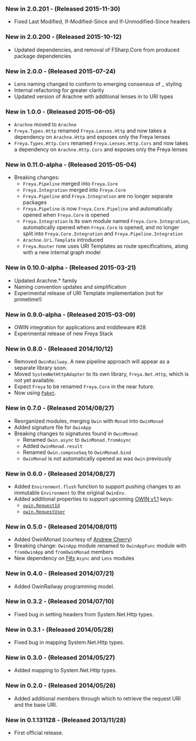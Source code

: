 ### New in 2.0.201 - (Released 2015-11-30)
* Fixed Last Modified, If-Modified-Since and If-Unmodified-Since headers

### New in 2.0.200 - (Released 2015-10-12)
* Updated dependencies, and removal of FSharp.Core from produced package dependencies

### New in 2.0.0 - (Released 2015-07-24)
* Lens naming changed to conform to emerging consensus of <Property>_ styling
* Internal refactoring for greater clarity
* Updated version of Arachne with additional lenses in to URI types

### New in 1.0.0 - (Released 2015-06-05)
* `Arachne` moved to `Arachne`
* `Freya.Types.Http` renamed `Freya.Lenses.Http` and now takes a dependency on `Arachne.Http` and exposes only the Freya lenses
* `Freya.Types.Http.Cors` renamed `Freya.Lenses.Http.Cors` and now takes a dependency on `Arachne.Http.Cors` and exposes only the Freya lenses

### New in 0.11.0-alpha - (Released 2015-05-04)
* Breaking changes:
  * `Freya.Pipeline` merged into `Freya.Core`
  * `Freya.Integration` merged into `Freya.Core`
  * `Freya.Pipeline` and `Freya.Integration` are no longer separate packages
  * `Freya.Pipeline` is now `Freya.Core.Pipeline` and automatically opened when `Freya.Core` is opened
  * `Freya.Integration` is its own module named `Freya.Core.Integration`, automatically opened when `Freya.Core` is opened, and no longer split into `Freya.Core.Integration` and `Freya.Pipeline.Integration`
  * `Arachne.Uri.Template` introduced
  * `Freya.Router` now uses URI Templates as route specifications, along with a new internal graph model

### New in 0.10.0-alpha - (Released 2015-03-21)
* Updated Arachne.* family
* Naming convention updates and simplification
* Experimental release of URI Template implementation (not for primetime!)

### New in 0.9.0-alpha - (Released 2015-03-09)
* OWIN integration for applications and middleware #28
* Experimental release of new Freya Stack

### New in 0.8.0 - (Released 2014/10/12)
* Removed `OwinRailway`. A new pipeline approach will appear as a separate library soon.
* Moved `SystemNetHttpAdapter` to its own library, `Freya.Net.Http`, which is not yet available.
* Expect `Freya` to be renamed `Freya.Core` in the near future.
* Now using [`Paket`](https://fsprojects.github.io/Paket/).

### New in 0.7.0 - (Released 2014/08/27)
* Reorganized modules, merging `Owin` with `Monad` into `OwinMonad`
* Added signature file for `OwinApp`
* Breaking changes to signatures found in `OwinMonad`:
    * Renamed `Owin.async` to `OwinMonad.fromAsync`
    * Added `OwinMonad.result`
    * Renamed `Owin.composeSeq` to `OwinMonad.bind`
    * `OwinMonad` is not automatically opened as was `Owin` previously

### New in 0.6.0 - (Released 2014/08/27)
* Added `Environment.flush` function to support pushing changes to an immutable `Environment` to the original `OwinEnv`.
* Added additional properties to support upcoming [OWIN v1.1](https://github.com/owin/owin/blob/master/spec/owin-1.1.0.md) keys:
    * [`owin.RequestId`](https://github.com/owin/owin/issues/18)
    * [`owin.RequestUser`](https://github.com/owin/owin/issues/9)

### New in 0.5.0 - (Released 2014/08/011)
* Added OwinMonad (courtesy of [Andrew Cherry](https://github.com/kolektiv))
* Breaking change: `OwinApp` module renamed to `OwinAppFunc` module with `fromOwinApp` and `fromOwinMonad` members
* New dependency on [F#x](http://www.nuget.org/packages/FSharpx.Core/) `Async` and `Lens` modules

### New in 0.4.0 - (Released 2014/07/21)
* Added OwinRailway programming model.

### New in 0.3.2 - (Released 2014/07/10)
* Fixed bug in setting headers from System.Net.Http types.

### New in 0.3.1 - (Released 2014/05/28)
* Fixed bug in mapping System.Net.Http types.

### New in 0.3.0 - (Released 2014/05/27)
* Added mapping to System.Net.Http types.

### New in 0.2.0 - (Released 2014/05/26)
* Added additional members through which to retrieve the request URI and the base URI.

### New in 0.1.131128 - (Released 2013/11/28)
* First official release.
